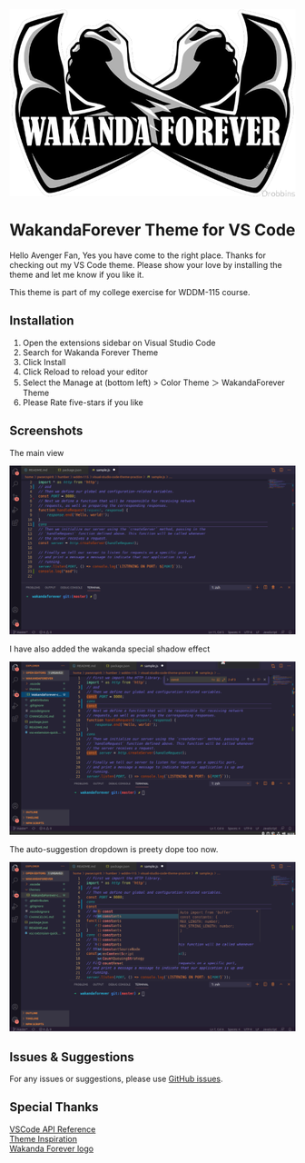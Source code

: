 ![](images/wakanda.png)

# WakandaForever Theme for VS Code

Hello Avenger Fan, Yes you have come to the right place. Thanks for checking out my VS Code theme. Please show your love by installing the theme and let me know if you like it.

This theme is part of my college exercise for WDDM-115 course.

## Installation

1. Open the extensions sidebar on Visual Studio Code
1. Search for Wakanda Forever Theme
1. Click Install
1. Click Reload to reload your editor
1. Select the Manage at (bottom left) > Color Theme ＞ WakandaForever Theme
1. Please Rate five-stars if you like

## Screenshots

The main view

![](images/main.png)

I have also added the wakanda special shadow effect

![](images/shadow.png)

The auto-suggestion dropdown is preety dope too now.

![](images/suggestion.png)

## Issues & Suggestions

For any issues or suggestions, please use [GitHub issues](https://github.com/spiritedwolf/WakandaForever-vscode-theme/issues).

## Special Thanks

[VSCode API Reference](https://code.visualstudio.com/api/references/theme-color)<br>
[Theme Inspiration](https://github.com/robb0wen/synthwave-vscode)<br>
[Wakanda Forever logo](https://www.pngitem.com/middle/JhRTbb_watchcat-wakanda-wednesday-black-panther-wakanda-forever-png/) 
